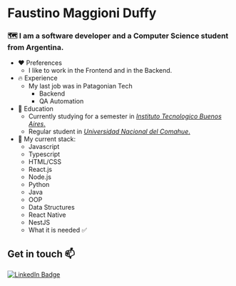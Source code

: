# Faustino Maggioni Duffy
### 🗺️ I am a software developer and a Computer Science student from Argentina.
- ❤️ Preferences
  * I like to work in the Frontend and in the Backend.
- 🔥 Experience
  * My last job was in Patagonian Tech
    * Backend
    * QA Automation
- 📜 Education
  * Currently studying for a semester in <a href="https://www.itba.edu.ar/"> *Instituto Tecnologico Buenos Aires*. </a>
  * Regular student in <a href="https://www.uncoma.edu.ar"> *Universidad Nacional del Comahue*. </a>
- 🔭 My current stack:
  * Javascript
  * Typescript
  * HTML/CSS
  * React.js
  * Node.js
  * Python
  * Java
  * OOP
  * Data Structures
  * React Native
  * NestJS
  * What it is needed ✅
## Get in touch 📫
<a href="https://www.linkedin.com/in/maggioniduffy">
    <img src="https://img.shields.io/badge/LinkedIn-blue?style=for-the-badge&logo=linkedin&logoColor=white" alt="LinkedIn Badge"/>
 </a>



<!--
**FaustMaggioni/FaustMaggioni** is a ✨ _special_ ✨ repository because its `README.md` (this file) appears on your GitHub profile.

Here are some ideas to get you started:

- 🔭 I’m currently working on ...
- 🌱 I’m currently learning ...
- 👯 I’m looking to collaborate on ...
- 🤔 I’m looking for help with ...
- 💬 Ask me about ...
- 📫 How to reach me: ...
- 😄 Pronouns: ...
- ⚡ Fun fact: ...
-->
